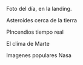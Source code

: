 Foto del día, en la landing.

Asteroides cerca de la tierra

PIncendios tiempo real

El clima de Marte

Imagenes populares Nasa
